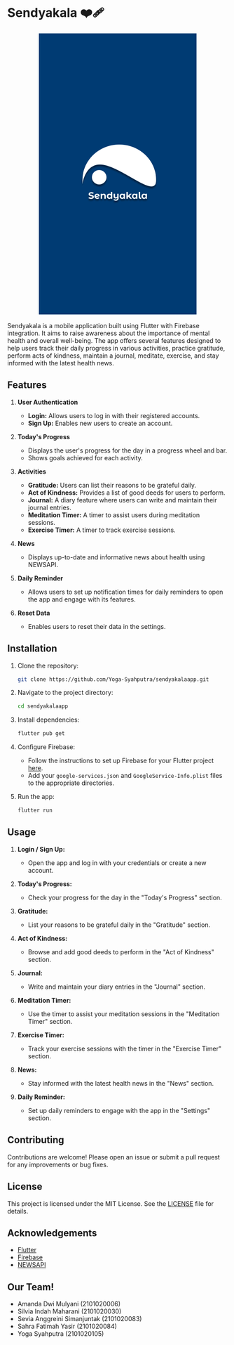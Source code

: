 # Sendyakala ❤️‍🩹

<p align="center">
  <img src="https://github.com/Yoga-Syahputra/sendyakalaapp/blob/main/assets/splash_logo.png" alt="Logo">
</p>

Sendyakala is a mobile application built using Flutter with Firebase integration. It aims to raise awareness about the importance of mental health and overall well-being. The app offers several features designed to help users track their daily progress in various activities, practice gratitude, perform acts of kindness, maintain a journal, meditate, exercise, and stay informed with the latest health news.

## Features

1. **User Authentication**
   - **Login:** Allows users to log in with their registered accounts.
   - **Sign Up:** Enables new users to create an account.

2. **Today's Progress**
   - Displays the user's progress for the day in a progress wheel and bar.
   - Shows goals achieved for each activity.

3. **Activities**
   - **Gratitude:** Users can list their reasons to be grateful daily.
   - **Act of Kindness:** Provides a list of good deeds for users to perform.
   - **Journal:** A diary feature where users can write and maintain their journal entries.
   - **Meditation Timer:** A timer to assist users during meditation sessions.
   - **Exercise Timer:** A timer to track exercise sessions.

4. **News**
   - Displays up-to-date and informative news about health using NEWSAPI.

5. **Daily Reminder**
   - Allows users to set up notification times for daily reminders to open the app and engage with its features.

6. **Reset Data**
   - Enables users to reset their data in the settings.

## Installation

1. Clone the repository:
    ```bash
    git clone https://github.com/Yoga-Syahputra/sendyakalaapp.git
    ```
2. Navigate to the project directory:
    ```bash
    cd sendyakalaapp
    ```
3. Install dependencies:
    ```bash
    flutter pub get
    ```
4. Configure Firebase:
    - Follow the instructions to set up Firebase for your Flutter project [here](https://firebase.flutter.dev/docs/overview).
    - Add your `google-services.json` and `GoogleService-Info.plist` files to the appropriate directories.

5. Run the app:
    ```bash
    flutter run
    ```

## Usage

1. **Login / Sign Up:**
   - Open the app and log in with your credentials or create a new account.

2. **Today's Progress:**
   - Check your progress for the day in the "Today's Progress" section.

3. **Gratitude:**
   - List your reasons to be grateful daily in the "Gratitude" section.

4. **Act of Kindness:**
   - Browse and add good deeds to perform in the "Act of Kindness" section.

5. **Journal:**
   - Write and maintain your diary entries in the "Journal" section.

6. **Meditation Timer:**
   - Use the timer to assist your meditation sessions in the "Meditation Timer" section.

7. **Exercise Timer:**
   - Track your exercise sessions with the timer in the "Exercise Timer" section.

8. **News:**
   - Stay informed with the latest health news in the "News" section.

9. **Daily Reminder:**
   - Set up daily reminders to engage with the app in the "Settings" section.

## Contributing

Contributions are welcome! Please open an issue or submit a pull request for any improvements or bug fixes.

## License

This project is licensed under the MIT License. See the [LICENSE](LICENSE) file for details.

## Acknowledgements

- [Flutter](https://flutter.dev/)
- [Firebase](https://firebase.google.com/)
- [NEWSAPI](https://newsapi.org/)

## Our Team!
- Amanda Dwi Mulyani (2101020006)
- Silvia Indah Maharani (2101020030)
- Sevia Anggreini Simanjuntak (2101020083)
- Sahra Fatimah Yasir (2101020084)
- Yoga Syahputra (2101020105)
